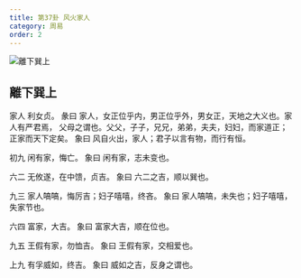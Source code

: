 ```yaml
---
title: 第37卦 风火家人
category: 周易
order: 2
---
```


![離下巽上](https://upload.wikimedia.org/wikipedia/commons/3/3c/Yijing-37.png)

## 離下巽上

家人 利女贞。
彖曰 家人，女正位乎内，男正位乎外，男女正，天地之大义也。家人有严君焉， 父母之谓也。父父，子子，兄兄，弟弟，夫夫，妇妇，而家道正；正家而天下定矣。
象曰 风自火出，家人；君子以言有物，而行有恒。

初九 闲有家，悔亡。
象曰 闲有家，志未变也。

六二 无攸遂，在中馈，贞吉。
象曰 六二之吉，顺以巽也。

九三 家人嗃嗃，悔厉吉；妇子嘻嘻，终吝。
象曰 家人嗃嗃，未失也；妇子嘻嘻，失家节也。

六四 富家，大吉。
象曰 富家大吉，顺在位也。

九五 王假有家，勿恤吉。
象曰 王假有家，交相爱也。

上九 有孚威如，终吉。
象曰 威如之吉，反身之谓也。